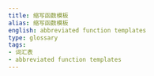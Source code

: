 ```yaml
---
title: 缩写函数模板
alias: 缩写函数模板
english: abbreviated function templates
type: glossary
tags:
- 词汇表
- abbreviated function templates
---
```

